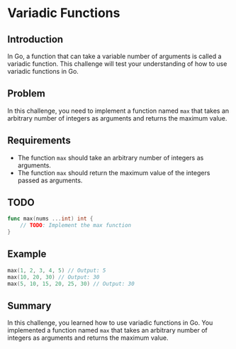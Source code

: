 # Variadic Functions

## Introduction
In Go, a function that can take a variable number of arguments is called a variadic function. This challenge will test your understanding of how to use variadic functions in Go.

## Problem
In this challenge, you need to implement a function named `max` that takes an arbitrary number of integers as arguments and returns the maximum value. 

## Requirements
- The function `max` should take an arbitrary number of integers as arguments.
- The function `max` should return the maximum value of the integers passed as arguments.

## TODO
```go
func max(nums ...int) int {
	// TODO: Implement the max function
}
```

## Example
```go
max(1, 2, 3, 4, 5) // Output: 5
max(10, 20, 30) // Output: 30
max(5, 10, 15, 20, 25, 30) // Output: 30
```

## Summary
In this challenge, you learned how to use variadic functions in Go. You implemented a function named `max` that takes an arbitrary number of integers as arguments and returns the maximum value.